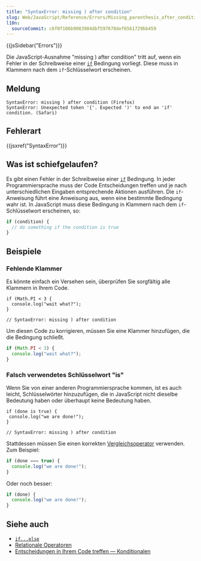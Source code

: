 ```yaml
---
title: "SyntaxError: missing ) after condition"
slug: Web/JavaScript/Reference/Errors/Missing_parenthesis_after_condition
l10n:
  sourceCommit: c6f0f106b9083984dbf597678def6561729bb459
---
```


{{jsSidebar("Errors")}}

Die JavaScript-Ausnahme "missing ) after condition" tritt auf, wenn ein Fehler in der Schreibweise einer
[`if`](/de/docs/Web/JavaScript/Reference/Statements/if...else)
Bedingung vorliegt. Diese muss in Klammern nach dem `if`-Schlüsselwort erscheinen.

## Meldung

```plain
SyntaxError: missing ) after condition (Firefox)
SyntaxError: Unexpected token '{'. Expected ')' to end an 'if' condition. (Safari)
```

## Fehlerart

{{jsxref("SyntaxError")}}

## Was ist schiefgelaufen?

Es gibt einen Fehler in der Schreibweise einer
[`if`](/de/docs/Web/JavaScript/Reference/Statements/if...else)
Bedingung. In jeder Programmiersprache muss der Code Entscheidungen treffen und je nach unterschiedlichen Eingaben entsprechende Aktionen ausführen. Die `if`-Anweisung führt eine Anweisung aus, wenn eine bestimmte Bedingung wahr ist. In JavaScript muss diese Bedingung in Klammern nach dem `if`-Schlüsselwort erscheinen, so:

```js
if (condition) {
  // do something if the condition is true
}
```

## Beispiele

### Fehlende Klammer

Es könnte einfach ein Versehen sein, überprüfen Sie sorgfältig alle Klammern in Ihrem Code.

```js-nolint example-bad
if (Math.PI < 3 {
  console.log("wait what?");
}

// SyntaxError: missing ) after condition
```

Um diesen Code zu korrigieren, müssen Sie eine Klammer hinzufügen, die die Bedingung schließt.

```js example-good
if (Math.PI < 3) {
  console.log("wait what?");
}
```

### Falsch verwendetes Schlüsselwort "is"

Wenn Sie von einer anderen Programmiersprache kommen, ist es auch leicht, Schlüsselwörter hinzuzufügen, die in JavaScript nicht dieselbe Bedeutung haben oder überhaupt keine Bedeutung haben.

```js-nolint example-bad
if (done is true) {
 console.log("we are done!");
}

// SyntaxError: missing ) after condition
```

Stattdessen müssen Sie einen korrekten [Vergleichsoperator](/de/docs/Web/JavaScript/Reference/Operators) verwenden. Zum Beispiel:

```js
if (done === true) {
  console.log("we are done!");
}
```

Oder noch besser:

```js example-good
if (done) {
  console.log("we are done!");
}
```

## Siehe auch

- [`if...else`](/de/docs/Web/JavaScript/Reference/Statements/if...else)
- [Relationale Operatoren](/de/docs/Web/JavaScript/Reference/Operators#relational_operators)
- [Entscheidungen in Ihrem Code treffen — Konditionalen](/de/docs/Learn/JavaScript/Building_blocks/conditionals)
